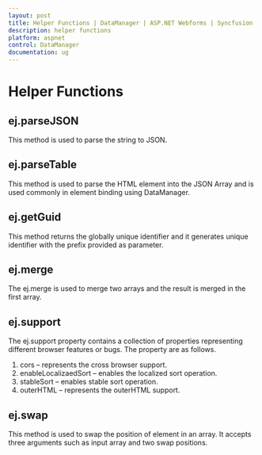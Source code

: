 ```yaml
---
layout: post
title: Helper Functions | DataManager | ASP.NET Webforms | Syncfusion
description: helper functions
platform: aspnet
control: DataManager
documentation: ug
---
```


# Helper Functions

## ej.parseJSON

This method is used to parse the string to JSON. 

## ej.parseTable

This method is used to parse the HTML element into the JSON Array and is used commonly in element binding using DataManager.

## ej.getGuid

This method returns the globally unique identifier and it generates unique identifier with the prefix provided as parameter.

## ej.merge

The ej.merge is used to merge two arrays and the result is merged in the first array. 

## ej.support

The ej.support property contains a collection of properties representing different browser features or bugs. The property are as follows.

1. cors – represents the cross browser support.
2. enableLocalizaedSort – enables the localized sort operation.
3. stableSort – enables stable sort operation.
4. outerHTML – represents the outerHTML support.

## ej.swap

This method is used to swap the position of element in an array. It accepts three arguments such as input array and two swap positions.

